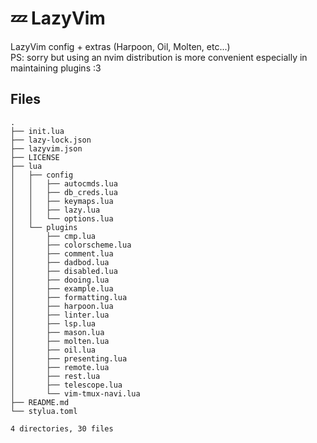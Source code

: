 # 💤 LazyVim

LazyVim config + extras (Harpoon, Oil, Molten, etc...)
<br>
PS: sorry but using an nvim distribution is more convenient especially in maintaining plugins :3

## Files

```
.
├── init.lua
├── lazy-lock.json
├── lazyvim.json
├── LICENSE
├── lua
│   ├── config
│   │   ├── autocmds.lua
│   │   ├── db_creds.lua
│   │   ├── keymaps.lua
│   │   ├── lazy.lua
│   │   └── options.lua
│   └── plugins
│       ├── cmp.lua
│       ├── colorscheme.lua
│       ├── comment.lua
│       ├── dadbod.lua
│       ├── disabled.lua
│       ├── dooing.lua
│       ├── example.lua
│       ├── formatting.lua
│       ├── harpoon.lua
│       ├── linter.lua
│       ├── lsp.lua
│       ├── mason.lua
│       ├── molten.lua
│       ├── oil.lua
│       ├── presenting.lua
│       ├── remote.lua
│       ├── rest.lua
│       ├── telescope.lua
│       └── vim-tmux-navi.lua
├── README.md
└── stylua.toml

4 directories, 30 files
```
